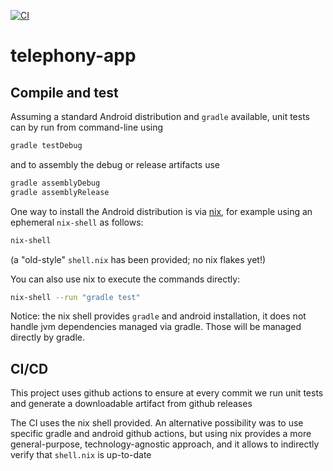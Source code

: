 [![CI](https://github.com/alessandrocandolini/telephony-app/actions/workflows/ci.yml/badge.svg)](https://github.com/alessandrocandolini/telephony-app/actions/workflows/ci.yml)

# telephony-app

## Compile and test 

Assuming a standard Android distribution and `gradle` available, unit tests can by run from command-line using 
```bash
gradle testDebug
```
and to assembly the debug or release artifacts use 
```bash 
gradle assemblyDebug 
gradle assemblyRelease 
```

One way to install the Android distribution is via [nix](https://nixos.org/), for example using an ephemeral `nix-shell` as follows:
```bash
nix-shell 
```
(a "old-style" `shell.nix` has been provided; no nix flakes yet!) 

You can also use nix to execute the commands directly:
```bash
nix-shell --run "gradle test"
```

Notice: the nix shell provides `gradle` and android installation, it does not handle jvm dependencies managed via gradle. Those will be managed directly by gradle. 



## CI/CD 

This project uses github actions to ensure at every commit we run unit tests and generate a downloadable artifact from github releases

The CI uses the nix shell provided. An alternative possibility was to use specific gradle and android github actions, but using nix provides a more general-purpose, technology-agnostic approach, and it allows to indirectly verify that `shell.nix` is up-to-date
